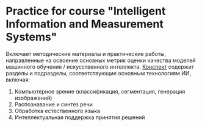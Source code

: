 # Practice for course "Intelligent Information and Measurement Systems" 
Включает методические материалы и практические работы, направленные на освоение основных метрик оценки качества моделей машинного обучения / искусственного интеллекта. 
<a href="[https://example.com/file.html](https://raw.githack.com/danil1online/intelligent_information_and_measurement_systems/main/docs/abstract.html)" target="_blank">Конспект</a> содержит разделы и подразделы, соответствующие основным технологиям ИИ, включая:
1. Компьютерное зрение (классификация, сегментация, генерация изображений)
2. Распознавание и синтез речи
3. Обработка естественного языка
4. Интеллектуальная поддержка принятия решений
